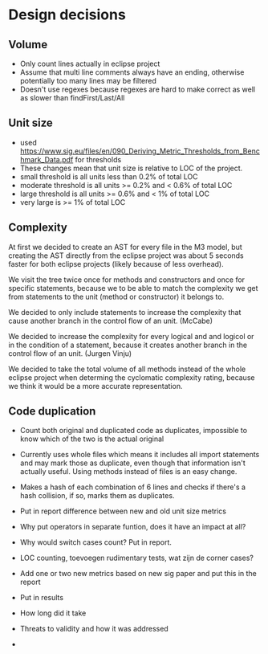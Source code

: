 # Design decisions

## Volume

- Only count lines actually in eclipse project
- Assume that multi line comments always have an ending, otherwise potentially too many lines may be filtered
- Doesn't use regexes because regexes are hard to make correct as well as slower than findFirst/Last/All

## Unit size

- used https://www.sig.eu/files/en/090_Deriving_Metric_Thresholds_from_Benchmark_Data.pdf for thresholds
- These changes mean that unit size is relative to LOC of the project.
- small threshold is all units less than 0.2% of total LOC
- moderate threshold is all units >= 0.2% and < 0.6% of total LOC
- large threshold is all units >= 0.6% and < 1% of total LOC
- very large is >= 1% of total LOC

## Complexity
At first we decided to create an AST for every file in the M3 model, but creating the AST directly from the eclipse project was about 5 seconds faster for both eclipse projects (likely because of less overhead).

We visit the tree twice once for methods and constructors and once for specific statements, because we to be able to match the complexity we get from statements to the unit (method or constructor) it belongs to.

We decided to only include statements to increase the complexity that cause another branch in the control flow of an unit. (McCabe)

We decided to increase the complexity for every logical and and logicol or in the condition of a statement, because it creates another branch in the control flow of an unit. (Jurgen Vinju)

We decided to take the total volume of all methods instead of the whole eclipse project when determing the cyclomatic complexity rating, because we think it would be a more accurate representation.

## Code duplication

- Count both original and duplicated code as duplicates, impossible to know which of the two is the actual original
- Currently uses whole files which means it includes all import statements and may mark those as duplicate, even though that information isn't actually useful. Using methods instead of files is an easy change.
- Makes a hash of each combination of 6 lines and checks if there's a hash collision, if so, marks them as duplicates.


- Put in report difference between new and old unit size metrics
- Why put operators in separate funtion, does it have an impact at all?
- Why would switch cases count? Put in report.
- LOC counting, toevoegen rudimentary tests, wat zijn de corner cases?
- Add one or two new metrics based on new sig paper and put this in the report
- Put in results 
- How long did it take
- Threats to validity and how it was addressed
- 